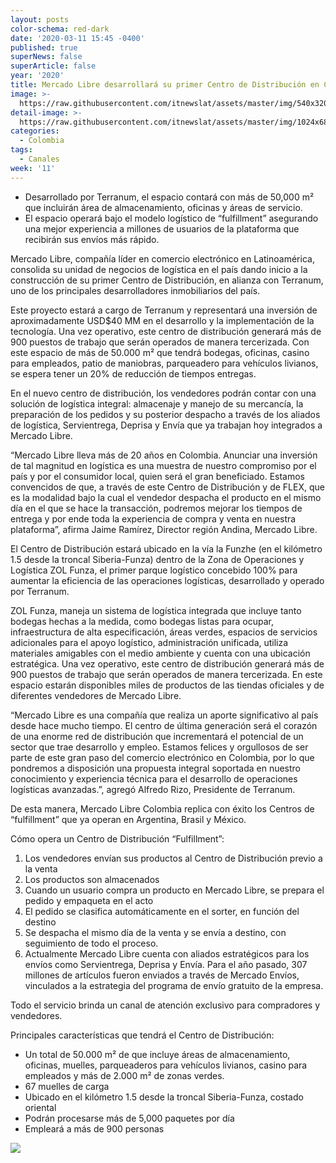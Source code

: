 ```yaml
---
layout: posts
color-schema: red-dark
date: '2020-03-11 15:45 -0400'
published: true
superNews: false
superArticle: false
year: '2020'
title: Mercado Libre desarrollará su primer Centro de Distribución en Colombia
image: >-
  https://raw.githubusercontent.com/itnewslat/assets/master/img/540x320/Jaime-Ramirez-p.jpg
detail-image: >-
  https://raw.githubusercontent.com/itnewslat/assets/master/img/1024x680/Jaime-Ramirez-g.jpg
categories:
  - Colombia
tags:
  - Canales
week: '11'
---
```

- Desarrollado por Terranum, el espacio contará con más de 50,000 m² que incluirán área de almacenamiento, oficinas y áreas de servicio.
- El espacio operará bajo el modelo logístico de “fulfillment” asegurando una mejor experiencia a millones de usuarios de la plataforma que recibirán sus envíos más rápido.

Mercado Libre, compañía líder en comercio electrónico en Latinoamérica, consolida su unidad de negocios de logística en el país dando inicio a la construcción de su primer Centro de Distribución, en alianza con Terranum, uno de los principales desarrolladores inmobiliarios del país.  

Este proyecto estará a cargo de Terranum y representará una inversión de aproximadamente USD$40 MM en el desarrollo y la implementación de la tecnología.  Una vez operativo, este centro de distribución generará más de 900 puestos de trabajo que serán operados de manera tercerizada. Con este espacio de más de 50.000 m² que tendrá bodegas, oficinas, casino para empleados, patio de maniobras, parqueadero para vehículos livianos, se espera tener un 20% de reducción de tiempos entregas.

En el nuevo centro de distribución, los vendedores podrán contar con una solución de logística integral: almacenaje y manejo de su mercancía, la preparación de los pedidos y su posterior despacho a través de los aliados de logística, Servientrega, Deprisa y Envía que ya trabajan hoy integrados a Mercado Libre. 

“Mercado Libre lleva más de 20 años en Colombia. Anunciar una inversión de tal magnitud en logística  es una muestra de nuestro compromiso por el país y por el consumidor local, quien será el gran beneficiado. Estamos convencidos de que, a través de este Centro de Distribución y de  FLEX, que es la modalidad bajo la cual el vendedor despacha el producto en el mismo día en el que se hace la transacción, podremos mejorar los tiempos de entrega y por ende toda la experiencia de compra y venta en nuestra plataforma”, afirma Jaime Ramírez, Director región Andina, Mercado Libre.

El Centro de Distribución estará ubicado en la vía la Funzhe (en el kilómetro 1.5 desde la troncal Siberia-Funza) dentro de la Zona de Operaciones y Logística ZOL Funza, el primer parque logístico concebido 100% para aumentar la eficiencia de las operaciones logísticas, desarrollado y operado por Terranum.

ZOL Funza, maneja un sistema de logística integrada que incluye tanto bodegas hechas a la medida, como bodegas listas para ocupar, infraestructura de alta especificación, áreas verdes, espacios de servicios adicionales para el apoyo logístico, administración unificada, utiliza materiales amigables con el medio ambiente y cuenta con una ubicación estratégica. Una vez operativo, este centro de distribución generará más de 900 puestos de trabajo que serán operados de manera tercerizada. En este espacio estarán disponibles miles de productos de las tiendas oficiales y de diferentes vendedores de Mercado Libre.

“Mercado Libre es una compañía que realiza un aporte significativo al país desde hace mucho tiempo. El centro de última generación será el corazón de una enorme red de distribución que incrementará el potencial de un sector que trae desarrollo y empleo. Estamos felices y orgullosos de ser parte de este gran paso del comercio electrónico en Colombia, por lo que pondremos a disposición una propuesta integral soportada en nuestro conocimiento y experiencia técnica para el desarrollo de operaciones logísticas avanzadas.”, agregó Alfredo Rizo, Presidente de Terranum.

De esta manera, Mercado Libre Colombia replica con éxito los Centros de “fulfillment” que ya operan en Argentina, Brasil y México. 

Cómo opera un Centro de Distribución “Fulfillment”:

1. Los vendedores envían sus productos al Centro de Distribución previo a la venta
1. Los productos son almacenados
1. Cuando un usuario compra un producto en Mercado Libre, se prepara el pedido y empaqueta en el acto
1. El pedido se clasifica automáticamente en el sorter, en función del destino
1. Se despacha el mismo día de la venta y se envía a destino, con seguimiento de todo el proceso.
1. Actualmente Mercado Libre cuenta con aliados estratégicos para los envíos como Servientrega, Deprisa y Envía.  Para el año pasado, 307 millones de artículos fueron enviados a través de Mercado Envíos, vinculados a la estrategia del programa de envío gratuito de la empresa.

Todo el servicio brinda un canal de atención exclusivo para compradores y vendedores.

Principales características que tendrá el Centro de Distribución:

- Un total de 50.000 m² de que incluye áreas de almacenamiento, oficinas, muelles, parqueaderos para vehículos livianos, casino para empleados y más de 2.000 m² de zonas verdes.
- 67 muelles de carga
- Ubicado en el kilómetro 1.5 desde la troncal Siberia-Funza, costado oriental
- Podrán procesarse más de 5,000 paquetes por día
- Empleará a más de 900 personas

<img src="https://tracker.metricool.com/c3po.jpg?hash=56f88a41e39ab42c063cc51676587a04"/>
